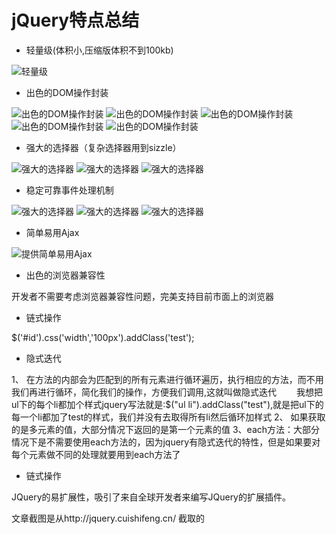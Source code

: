 # jQuery特点总结

* 轻量级(体积小,压缩版体积不到100kb)

![轻量级](/images/jquery-size-show.png)


* 出色的DOM操作封装

![出色的DOM操作封装](/images/dom-api-pic1.png)
![出色的DOM操作封装](/images/dom-api-pic2.png)
![出色的DOM操作封装](/images/dom-api-pic3.png)
![出色的DOM操作封装](/images/dom-api-pic4.png)
![出色的DOM操作封装](/images/dom-api-pic5.png)

* 强大的选择器（复杂选择器用到sizzle）

![强大的选择器](/images/selector1.jpg)
![强大的选择器](/images/selector2.jpg)
![强大的选择器](/images/selector3.jpg)

* 稳定可靠事件处理机制

![强大的选择器](/images/eventHander1.jpg)
![强大的选择器](/images/eventHander2.jpg)
![强大的选择器](/images/eventHander3.jpg)


* 简单易用Ajax

![提供简单易用Ajax](/images/ajax-api-pic.jpg)

* 出色的浏览器兼容性

开发者不需要考虑浏览器兼容性问题，完美支持目前市面上的浏览器


* 链式操作

$('#id').css('width','100px').addClass('test');

* 隐式迭代

1、 在方法的内部会为匹配到的所有元素进行循环遍历，执行相应的方法，而不用我们再进行循环，简化我们的操作，方便我们调用,这就叫做隐式迭代　　
我想把ul下的每个li都加个样式jquery写法就是:$("ul li").addClass("test"),就是把ul下的每一个li都加了test的样式，我们并没有去取得所有li然后循环加样式
2、 如果获取的是多元素的值，大部分情况下返回的是第一个元素的值
3、each方法：大部分情况下是不需要使用each方法的，因为jquery有隐式迭代的特性，但是如果要对每个元素做不同的处理就要用到each方法了

* 链式操作

JQuery的易扩展性，吸引了来自全球开发者来编写JQuery的扩展插件。



文章截图是从http://jquery.cuishifeng.cn/ 截取的